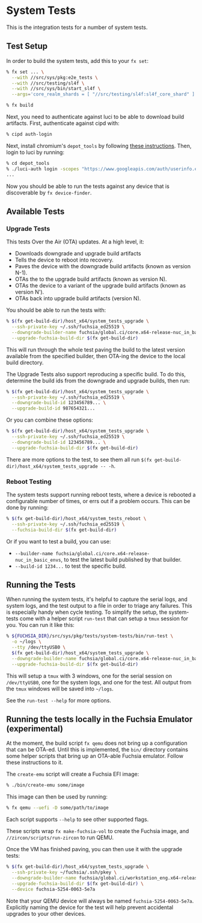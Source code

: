 # System Tests

This is the integration tests for a number of system tests.

## Test Setup

In order to build the system tests, add this to your `fx set`:

```sh
% fx set ... \
  --with //src/sys/pkg:e2e_tests \
  --with //src/testing/sl4f \
  --with //src/sys/bin/start_sl4f \
  --args='core_realm_shards = [ "//src/testing/sl4f:sl4f_core_shard" ]'

% fx build
```

Next, you need to authenticate against luci to be able to download build
artifacts. First, authenticate against cipd with:

```sh
% cipd auth-login
```

Next, install chromium's `depot_tools` by following
[these instructions](https://commondatastorage.googleapis.com/chrome-infra-docs/flat/depot_tools/docs/html/depot_tools_tutorial.html).
Then, login to luci by running:

```sh
% cd depot_tools
% ./luci-auth login -scopes "https://www.googleapis.com/auth/userinfo.email https://www.googleapis.com/auth/devstorage.read_write"
...
```

Now you should be able to run the tests against any device that is discoverable
by `fx device-finder`.

## Available Tests

### Upgrade Tests

This tests Over the Air (OTA) updates. At a high level, it:

* Downloads downgrade and upgrade build artifacts
* Tells the device to reboot into recovery.
* Paves the device with the downgrade build artifacts (known as version N-1).
* OTAs the to the upgrade build artifacts (known as version N).
* OTAs the device to a variant of the upgrade build artifacts (known as version
  N').
* OTAs back into upgrade build artifacts (version N).

You should be able to run the tests with:

```sh
% $(fx get-build-dir)/host_x64/system_tests_upgrade \
  --ssh-private-key ~/.ssh/fuchsia_ed25519 \
  --downgrade-builder-name fuchsia/global.ci/core.x64-release-nuc_in_basic_envs \
  --upgrade-fuchsia-build-dir $(fx get-build-dir)
```

This will run through the whole test paving the build to the latest version
available from the specified builder, then OTA-ing the device to the local build
directory.

The Upgrade Tests also support reproducing a specific build. To do this,
determine the build ids from the downgrade and upgrade builds, then run:

```sh
% $(fx get-build-dir)/host_x64/system_tests_upgrade \
  --ssh-private-key ~/.ssh/fuchsia_ed25519 \
  --downgrade-build-id 123456789... \
  --upgrade-build-id 987654321...
```

Or you can combine these options:

```sh
% $(fx get-build-dir)/host_x64/system_tests_upgrade \
  --ssh-private-key ~/.ssh/fuchsia_ed25519 \
  --downgrade-build-id 123456789... \
  --upgrade-fuchsia-build-dir $(fx get-build-dir)
```

There are more options to the test, to see them all run
`$(fx get-build-dir)/host_x64/system_tests_upgrade -- -h`.

### Reboot Testing

The system tests support running reboot tests, where a device is rebooted a
configurable number of times, or errs out if a problem occurs. This
can be done by running:

```sh
% $(fx get-build-dir)/host_x64/system_tests_reboot \
  --ssh-private-key ~/.ssh/fuchsia_ed25519 \
  --fuchsia-build-dir $(fx get-build-dir)
```

Or if you want to test a build, you can use:

* `--builder-name fuchsia/global.ci/core.x64-release-nuc_in_basic_envs`, to test the
  latest build published by that builder.
* `--build-id 1234...` to test the specific build.

## Running the Tests

When running the system tests, it's helpful to capture the serial logs, and
system logs, and the test output to a file in order to triage any failures. This
is especially handy when cycle testing. To simplify the setup, the system-tests
come with a helper script `run-test` that can setup a `tmux` session
for you. You can run it like this:

```sh
% ${FUCHSIA_DIR}/src/sys/pkg/tests/system-tests/bin/run-test \
  -o ~/logs \
  --tty /dev/ttyUSB0 \
  $(fx get-build-dir)/host_x64/system_tests_upgrade \
  --downgrade-builder-name fuchsia/global.ci/core.x64-release-nuc_in_basic_envs \
  --upgrade-fuchsia-build-dir $(fx get-build-dir)
```

This will setup a `tmux` with 3 windows, one for the serial session on
`/dev/ttyUSB0`, one for the system logs, and one for the test. All output from
the `tmux` windows will be saved into `~/logs`.

See the `run-test --help` for more options.

## Running the tests locally in the Fuchsia Emulator (experimental)

At the moment, the build script `fx qemu` does not bring up a configuration that can be
OTA-ed. Until this is implemented, the `bin/` directory contains some helper
scripts that bring up an OTA-able Fuchsia emulator. Follow these instructions to
it.

The `create-emu` script will create a Fuchsia EFI image:

```sh
% ./bin/create-emu some/image
```

This image can then be used by running:

```sh
% fx qemu --uefi -D some/path/to/image
```

Each script supports `--help` to see other supported flags.

These scripts wrap `fx make-fuchsia-vol` to create the Fuchsia image, and
`//zircon/scripts/run-zircon` to run QEMU.

Once the VM has finished paving, you can then use it with the upgrade tests:

```sh
% $(fx get-build-dir)/host_x64/system_tests_upgrade \
  --ssh-private-key ~/fuchsia/.ssh/pkey \
  --downgrade-builder-name fuchsia/global.ci/workstation_eng.x64-release-e2e-isolated \
  --upgrade-fuchsia-build-dir $(fx get-build-dir) \
  --device fuchsia-5254-0063-5e7a
```

Note that your QEMU device will always be named `fuchsia-5254-0063-5e7a`.
Explicitly naming the device for the test will help prevent accidental upgrades
to your other devices.
